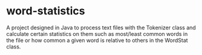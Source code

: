 # word-statistics
A project designed in Java to process text files with the Tokenizer class and calculate certain statistics on them such as most/least common words in the file or how common a given word is relative to others in the WordStat class.
